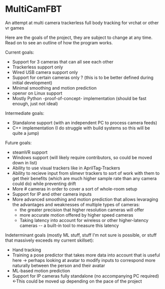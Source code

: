 # MultiCamFBT
An attempt at multi camera trackerless full body tracking for vrchat or other vr games

Here are the goals of the project, they are subject to change at any time. Read on to see an outline of how the program works.

Current goals:
 - Support for 3 cameras that can all see each other
 - Trackerless support only
 - Wired USB camera support only
 - Support for certain cameras only ? (this is to be better defined during initial development)
 - Minimal smoothing and motion prediction
 - openxr on Linux support
 - Mostly Python -proof-of-concept- implementation (should be fast enough, just not ideal)

Intermediate goals:
 - Standalone support (with an independent PC to process camera feeds)
 - C++ implementation (I do struggle with build systems so this will be quite a jump)

Future goals:
 - steamVR support
 - Windows support (will likely require contributors, so could be moved down in list)
 - Ability to use visual trackers like in AprilTag-Trackers
 - Ability to recieve input from slimevr trackers to sort of work with them to get their benefits (which are much higher sample rate than any camera could do) while preventing drift
 - More # cameras in order to cover a sort of whole-room setup
 - Support for IP and other camera inputs
 - More advanced smoothing and motion prediction that allows levaraging the advantages and weaknesses of multiple types of cameras:  
    -  the greater precision that higher resolution cameras will offer
    -  more accurate motion offered by higher speed cameras
    -  Taking latency into account for wireless or other higher-latency cameras -- a built-in tool to measure this latency

Indeterminant goals (mostly ML stuff, stuff I'm not sure is possible, or stuff that massively exceeds my current skillset):
 - Hand tracking
 - Training a pose predictor that takes more data into account that is useful here -> perhaps looking at avatar to modify inputs to correspond more naturally between the person and their avatar
 - ML-based motion prediction
 - Support for IP cameras fully standalone (no accompanying PC required) <-This could be moved up depending on the pace of the project


